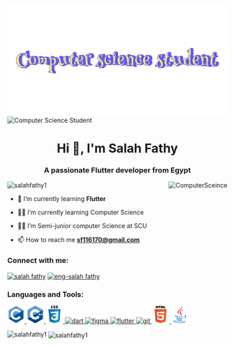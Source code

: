 <img align="center" alt="Computer Science Student" src="https://github.com/Slama305/slama305/blob/main/5c3a5a33-5c96-46e0-b732-beeeb1b7c886.gif">
<img align="center" alt="Computer Science Student" src="![flutter-cover](https://github.com/user-attachments/assets/cab4f29e-0809-48cc-9b11-40198788b690)
">
<h1 align="center">Hi 👋, I'm Salah Fathy</h1>
<h3 align="center">A passionate Flutter developer from Egypt</h3>
<img align="right" alt="ComputerSceince" wigth="400" src="https://camo.githubusercontent.com/140204239cd0dda1fd4200544361abdcb4c11a71d02d3d5322894e15a16c7338/68747470733a2f2f692e70696e696d672e636f6d2f6f726967696e616c732f33662f37652f34652f33663765346566663763393665396665346238623462316666336637626462352e676966">



<p align="left"> <img src="https://komarev.com/ghpvc/?username=salahfathy1&label=Profile%20views&color=0e75b6&style=flat" alt="salahfathy1" /> </p>

- 🌱 I’m currently learning **Flutter**

- 👨‍💻 I’m currently learning Computer Science

- 👨‍💻 I’m Semi-junior computer Science at SCU

- 📫 How to reach me **sf116170@gmail.com**

<h3 align="left">Connect with me:</h3>
<p align="left">
<a href="https://linkedin.com/in/salah fathy" target="blank"><img align="center" src="https://raw.githubusercontent.com/rahuldkjain/github-profile-readme-generator/master/src/images/icons/Social/linked-in-alt.svg" alt="salah fathy" height="30" width="40" /></a>
<a href="https://fb.com/eng-salah fathy" target="blank"><img align="center" src="https://raw.githubusercontent.com/rahuldkjain/github-profile-readme-generator/master/src/images/icons/Social/facebook.svg" alt="eng-salah fathy" height="30" width="40" /></a>
</p>

<h3 align="left">Languages and Tools:</h3>
<p align="left"> <a href="https://www.cprogramming.com/" target="_blank" rel="noreferrer"> <img src="https://raw.githubusercontent.com/devicons/devicon/master/icons/c/c-original.svg" alt="c" width="40" height="40"/> </a> <a href="https://www.w3schools.com/cpp/" target="_blank" rel="noreferrer"> <img src="https://raw.githubusercontent.com/devicons/devicon/master/icons/cplusplus/cplusplus-original.svg" alt="cplusplus" width="40" height="40"/> </a> <a href="https://www.w3schools.com/css/" target="_blank" rel="noreferrer"> <img src="https://raw.githubusercontent.com/devicons/devicon/master/icons/css3/css3-original-wordmark.svg" alt="css3" width="40" height="40"/> </a> <a href="https://dart.dev" target="_blank" rel="noreferrer"> <img src="https://www.vectorlogo.zone/logos/dartlang/dartlang-icon.svg" alt="dart" width="40" height="40"/> </a> <a href="https://www.figma.com/" target="_blank" rel="noreferrer"> <img src="https://www.vectorlogo.zone/logos/figma/figma-icon.svg" alt="figma" width="40" height="40"/> </a> <a href="https://flutter.dev" target="_blank" rel="noreferrer"> <img src="https://www.vectorlogo.zone/logos/flutterio/flutterio-icon.svg" alt="flutter" width="40" height="40"/> </a> <a href="https://git-scm.com/" target="_blank" rel="noreferrer"> <img src="https://www.vectorlogo.zone/logos/git-scm/git-scm-icon.svg" alt="git" width="40" height="40"/> </a> <a href="https://www.w3.org/html/" target="_blank" rel="noreferrer"> <img src="https://raw.githubusercontent.com/devicons/devicon/master/icons/html5/html5-original-wordmark.svg" alt="html5" width="40" height="40"/> </a> <a href="https://www.java.com" target="_blank" rel="noreferrer"> <img src="https://raw.githubusercontent.com/devicons/devicon/master/icons/java/java-original.svg" alt="java" width="40" height="40"/> </a> </p>

<p><img align="left" src="https://github-readme-stats.vercel.app/api/top-langs?username=salahfathy&show_icons=true&locale=en&layout=compact" alt="salahfathy1" /></p>

<p>&nbsp;<img align="center" src="https://github-readme-stats.vercel.app/api?username=salahfathy&show_icons=true&locale=en" alt="salahfathy1" /></p>

